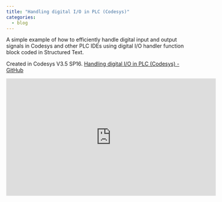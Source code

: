 ```yaml
---
title: "Handling digital I/O in PLC (Codesys)"
categories:
  - blog
---
```


A simple example of how to efficiently handle digital input and output signals in Codesys and other PLC IDEs using digital I/O handler function block coded in Structured Text. 

Created in Codesys V3.5 SP16.
<a href="https://github.com/kallileo/Digital-I-O-Handler">Handling digital I/O in PLC (Codesys) - GitHub</a>

<iframe width="560" height="315" src="https://www.youtube.com/embed/2cZZPW0MGn4" title="YouTube video player" frameborder="0" allow="accelerometer; autoplay; clipboard-write; encrypted-media; gyroscope; picture-in-picture" allowfullscreen></iframe>
